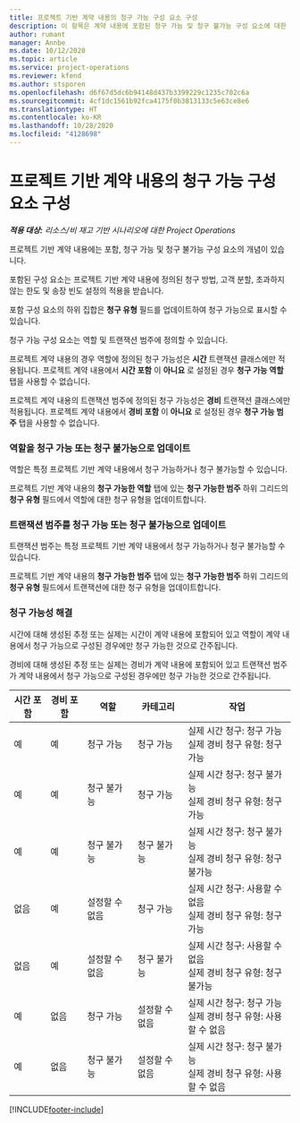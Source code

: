 ```yaml
---
title: 프로젝트 기반 계약 내용의 청구 가능 구성 요소 구성
description: 이 항목은 계약 내용에 포함된 청구 가능 및 청구 불가능 구성 요소에 대한 정보를 제공합니다.
author: rumant
manager: Annbe
ms.date: 10/12/2020
ms.topic: article
ms.service: project-operations
ms.reviewer: kfend
ms.author: stsporen
ms.openlocfilehash: d6f67d5dc6b94148d437b3399229c1235c702c6a
ms.sourcegitcommit: 4cf1dc1561b92fca4175f0b3813133c5e63ce8e6
ms.translationtype: HT
ms.contentlocale: ko-KR
ms.lasthandoff: 10/28/2020
ms.locfileid: "4128698"
---
```

# <a name="configure-chargeable-components-of-a-project-based-contract-line"></a>프로젝트 기반 계약 내용의 청구 가능 구성 요소 구성

_**적용 대상:** 리소스/비 재고 기반 시나리오에 대한 Project Operations_

프로젝트 기반 계약 내용에는 포함, 청구 가능 및 청구 불가능 구성 요소의 개념이 있습니다.

포함된 구성 요소는 프로젝트 기반 계약 내용에 정의된 청구 방법, 고객 분할, 초과하지 않는 한도 및 송장 빈도 설정의 적용을 받습니다.

포함 구성 요소의 하위 집합은 **청구 유형** 필드를 업데이트하여 청구 가능으로 표시할 수 있습니다.

청구 가능 구성 요소는 역할 및 트랜잭션 범주에 정의할 수 있습니다.

프로젝트 계약 내용의 경우 역할에 정의된 청구 가능성은 **시간** 트랜잭션 클래스에만 적용됩니다. 프로젝트 계약 내용에서 **시간 포함** 이 **아니요** 로 설정된 경우 **청구 가능 역할** 탭을 사용할 수 없습니다.

프로젝트 계약 내용의 트랜잭션 범주에 정의된 청구 가능성은 **경비** 트랜잭션 클래스에만 적용됩니다. 프로젝트 계약 내용에서 **경비 포함** 이 **아니요** 로 설정된 경우 **청구 가능 범주** 탭을 사용할 수 없습니다.

### <a name="update-a-role-to-be-chargeable-or-non-chargeable"></a>역할을 청구 가능 또는 청구 불가능으로 업데이트

역할은 특정 프로젝트 기반 계약 내용에서 청구 가능하거나 청구 불가능할 수 있습니다.

프로젝트 기반 계약 내용의 **청구 가능한 역할** 탭에 있는 **청구 가능한 범주** 하위 그리드의 **청구 유형** 필드에서 역할에 대한 청구 유형을 업데이트합니다.

### <a name="update-a-transaction-category-to-be-chargeable-or-non-chargeable"></a>트랜잭션 범주를 청구 가능 또는 청구 불가능으로 업데이트

트랜잭션 범주는 특정 프로젝트 기반 계약 내용에서 청구 가능하거나 청구 불가능할 수 있습니다.

프로젝트 기반 계약 내용의 **청구 가능한 범주** 탭에 있는 **청구 가능한 범주** 하위 그리드의 **청구 유형** 필드에서 트랜잭션에 대한 청구 유형을 업데이트합니다.

### <a name="resolve-chargeability"></a>청구 가능성 해결

시간에 대해 생성된 추정 또는 실제는 시간이 계약 내용에 포함되어 있고 역할이 계약 내용에서 청구 가능으로 구성된 경우에만 청구 가능한 것으로 간주됩니다.

경비에 대해 생성된 추정 또는 실제는 경비가 계약 내용에 포함되어 있고 트랜잭션 범주가 계약 내용에서 청구 가능으로 구성된 경우에만 청구 가능한 것으로 간주됩니다.

| 시간 포함 | 경비 포함 | 역할 | 카테고리 | 작업 |
| --- | --- | --- | --- | --- |
| 예 | 예 | 청구 가능 | 청구 가능 | 실제 시간 청구: 청구 가능 </br>실제 경비 청구 유형: 청구 가능 |
| 예 | 예 | 청구 불가능 | 청구 가능 | 실제 시간 청구: 청구 불가능 </br>실제 경비 청구 유형: 청구 가능 |
| 예 | 예 | 청구 불가능 | 청구 불가능 | 실제 시간 청구: 청구 불가능 </br>실제 경비 청구 유형: 청구 불가능 |
| 없음 | 예 | 설정할 수 없음 | 청구 가능 | 실제 시간 청구: 사용할 수 없음 </br>실제 경비 청구 유형: 청구 가능 |
| 없음 | 예 | 설정할 수 없음 | 청구 불가능 | 실제 시간 청구: 사용할 수 없음 </br>실제 경비 청구 유형: 청구 불가능 |
| 예 | 없음 | 청구 가능 | 설정할 수 없음 | 실제 시간 청구: 청구 가능 </br>실제 경비 청구 유형: 사용할 수 없음 |
| 예 | 없음 | 청구 불가능 | 설정할 수 없음 | 실제 시간 청구: 청구 불가능 </br> 실제 경비 청구 유형: 사용할 수 없음 |


[!INCLUDE[footer-include](../includes/footer-banner.md)]